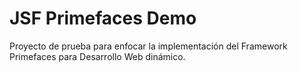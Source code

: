 # JSF Primefaces Demo

Proyecto de prueba para enfocar la implementación del Framework Primefaces para Desarrollo Web dinámico.